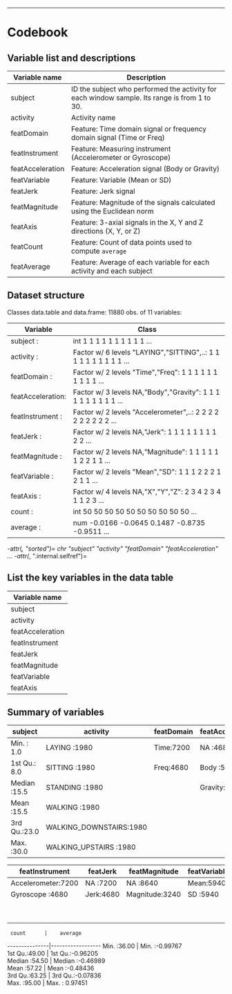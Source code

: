 --------------------------------------------------------------------------------

Codebook
========

Variable list and descriptions
------------------------------

Variable name | Description
-----------------|------------
subject | ID the subject who performed the activity for each window sample. Its range is from 1 to 30.
activity | Activity name
featDomain | Feature: Time domain signal or frequency domain signal (Time or Freq)
featInstrument | Feature: Measuring instrument (Accelerometer or Gyroscope)
featAcceleration | Feature: Acceleration signal (Body or Gravity)
featVariable | Feature: Variable (Mean or SD)
featJerk | Feature: Jerk signal
featMagnitude | Feature: Magnitude of the signals calculated using the Euclidean norm
featAxis | Feature: 3-axial signals in the X, Y and Z directions (X, Y, or Z)
featCount | Feature: Count of data points used to compute `average`
featAverage | Feature: Average of each variable for each activity and each subject

Dataset structure
-----------------

Classes data.table and data.frame:	11880 obs. of  11 variables:

Variable |  Class
-----------|-------------------------------------------------------------
subject         :| int  1 1 1 1 1 1 1 1 1 1 ...
activity       : | Factor w/ 6 levels "LAYING","SITTING",..: 1 1 1 1 1 1 1 1 1 1 ...
featDomain      :| Factor w/ 2 levels "Time","Freq": 1 1 1 1 1 1 1 1 1 1 ...
featAcceleration:| Factor w/ 3 levels NA,"Body","Gravity": 1 1 1 1 1 1 1 1 1 1 ...
featInstrument  :| Factor w/ 2 levels "Accelerometer",..: 2 2 2 2 2 2 2 2 2 2 ...
featJerk        :| Factor w/ 2 levels NA,"Jerk": 1 1 1 1 1 1 1 1 2 2 ...
featMagnitude   :| Factor w/ 2 levels NA,"Magnitude": 1 1 1 1 1 1 2 2 1 1 ...
featVariable    :| Factor w/ 2 levels "Mean","SD": 1 1 1 2 2 2 1 2 1 1 ...
featAxis        :| Factor w/ 4 levels NA,"X","Y","Z": 2 3 4 2 3 4 1 1 2 3 ...
count           :|int  50 50 50 50 50 50 50 50 50 50 ...
average         :|num  -0.0166 -0.0645 0.1487 -0.8735 -0.9511 ...

-attr(*, "sorted")= chr  "subject" "activity" "featDomain" "featAcceleration" ...
-attr(*, ".internal.selfref")=<externalptr> 


List the key variables in the data table
----------------------------------------

Variable name|
--------------|
subject|
activity|
featAcceleration|
featInstrument|
featJerk|
featMagnitude|
featVariable|
featAxis|

Summary of variables
--------------------

 subject       |         activity        |  featDomain |  featAcceleration
 --------------|--------------------------|------------|-------------------
 Min.   : 1.0  |LAYING            :1980  | Time:7200  | NA     :4680    
 1st Qu.: 8.0  | SITTING           :1980 |  Freq:4680  | Body   :5760    
 Median :15.5  | STANDING          :1980 |             | Gravity:1440    
 Mean   :15.5  | WALKING           :1980 |             |                 
 3rd Qu.:23.0  | WALKING_DOWNSTAIRS:1980 |             |                 
 Max.   :30.0  | WALKING_UPSTAIRS  :1980 |             |  

                            
   featInstrument   |   featJerk |   featMagnitude | featVariable |featAxis 
 ------------------|-------------|-----------------|-------------|------------
 Accelerometer:7200  | NA  :7200  | NA       :8640  | Mean:5940   | NA:3240  
 Gyroscope    :4680  | Jerk:4680  | Magnitude:3240  | SD  :5940   | X :2880  
                    |             |                 |             | Y :2880  
                     |            |                |              | Z :2880  
                                                                  
                                                                         
     count      |    average  
 ---------------|------------------
 Min.   :36.00  | Min.   :-0.99767  
 1st Qu.:49.00  | 1st Qu.:-0.96205  
 Median :54.50  | Median :-0.46989  
 Mean   :57.22  | Mean   :-0.48436  
 3rd Qu.:63.25  | 3rd Qu.:-0.07836  
 Max.   :95.00  | Max.   : 0.97451 

